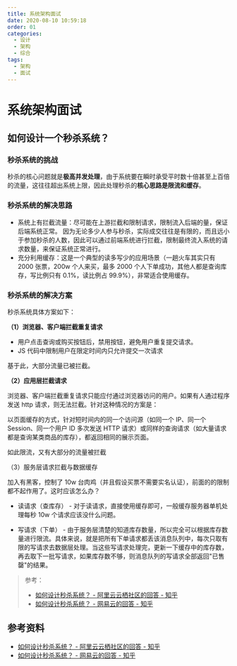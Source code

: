 ```yaml
---
title: 系统架构面试
date: 2020-08-10 10:59:18
order: 01
categories:
  - 设计
  - 架构
  - 综合
tags:
  - 架构
  - 面试
---
```


# 系统架构面试

## 如何设计一个秒杀系统？

### 秒杀系统的挑战

秒杀的核心问题就是**极高并发处理**，由于系统要在瞬时承受平时数十倍甚至上百倍的流量，这往往超出系统上限，因此处理秒杀的**核心思路是限流和缓存**。

### 秒杀系统的解决思路

- 系统上有拦截流量：尽可能在上游拦截和限制请求，限制流入后端的量，保证后端系统正常。 因为无论多少人参与秒杀，实际成交往往是有限的，而且远小于参加秒杀的人数，因此可以通过前端系统进行拦截，限制最终流入系统的请求数量，来保证系统正常进行。
- 充分利用缓存：这是一个典型的读多写少的应用场景（一趟火车其实只有 2000 张票，200w 个人来买，最多 2000 个人下单成功，其他人都是查询库存，写比例只有 0.1%，读比例占 99.9%），非常适合使用缓存。

### 秒杀系统的解决方案

秒杀系统具体方案如下：

**（1）浏览器、客户端拦截重复请求**

- 用户点击查询或购买按钮后，禁用按钮，避免用户重复提交请求。
- JS 代码中限制用户在限定时间内只允许提交一次请求

基于此，大部分流量已被拦截。

**（2）应用层拦截请求**

浏览器、客户端拦截重复请求只能应付通过浏览器访问的用户。如果有人通过程序发送 http 请求，则无法拦截。针对这种情况的方案是：

以页面缓存的方式，针对短时间内的同一个访问源（如同一个 IP、同一个 Session、同一个用户 ID 多次发送 HTTP 请求）或同样的查询请求（如大量请求都是查询某类商品的库存），都返回相同的展示页面。

如此限流，又有大部分的流量被拦截

（3）服务层请求拦截与数据缓存

加入有黑客，控制了 10w 台肉鸡（并且假设买票不需要实名认证），前面的的限制都不起作用了。这时应该怎么办？

- 读请求（查库存） - 对于读请求，直接使用缓存即可，一般缓存服务器单机处理每秒 10w 个请求应该没什么问题。

- 写请求（下单） - 由于服务层清楚的知道库存数量，所以完全可以根据库存数量进行限流。具体来说，就是把所有下单请求都丢该消息队列中，每次只取有限的写请求去数据层处理。当这些写请求处理完，更新一下缓存中的库存数，再去取下一批写请求，如果库存数不够，则消息队列的写请求全部返回"已售罄"的结果。

> 参考：
>
> - [如何设计秒杀系统？ - 阿里云云栖社区的回答 - 知乎](https://www.zhihu.com/question/54895548/answer/146924420)
> - [如何设计秒杀系统？ - 网易云的回答 - 知乎](https://www.zhihu.com/question/54895548/answer/259218876)

## 参考资料

- [如何设计秒杀系统？ - 阿里云云栖社区的回答 - 知乎](https://www.zhihu.com/question/54895548/answer/146924420)
- [如何设计秒杀系统？ - 网易云的回答 - 知乎](https://www.zhihu.com/question/54895548/answer/259218876)
